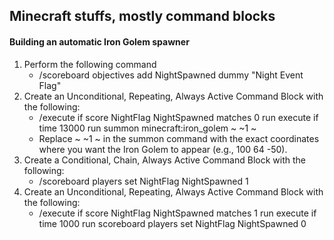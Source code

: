 ## Minecraft stuffs, mostly command blocks

#### Building an automatic Iron Golem spawner
1. Perform the following command
   - /scoreboard objectives add NightSpawned dummy "Night Event Flag"
1.  Create an Unconditional, Repeating, Always Active Command Block with the following:
    - /execute if score NightFlag NightSpawned matches 0 run execute if time 13000 run summon minecraft:iron_golem ~ ~1 ~
    - Replace ~ ~1 ~ in the summon command with the exact coordinates where you want the Iron Golem to appear (e.g., 100 64 -50).
1. Create a Conditional, Chain, Always Active Command Block with the following:
    - /scoreboard players set NightFlag NightSpawned 1
1. Create an Unconditional, Repeating, Always Active Command Block with the following:
    - /execute if score NightFlag NightSpawned matches 1 run execute if time 1000 run scoreboard players set NightFlag NightSpawned 0

